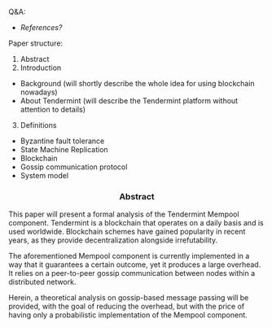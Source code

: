 
Q&A:
- *References?*

Paper structure:
1. Abstract
2. Introduction
* Background (will shortly describe the whole idea for using blockchain nowadays)
* About Tendermint (will describe the Tendermint platform without attention to details)
3. Definitions
* Byzantine fault tolerance
* State Machine Replication
* Blockchain
* Gossip communication protocol
* System model

<div align='center'> 
	<h3>Abstract</h3>
</div>

This paper will present a formal analysis of the Tendermint Mempool component. Tendermint is a blockchain that operates on a daily basis and is used worldwide. Blockchain schemes have gained popularity in recent years, as they provide decentralization alongside irrefutability.  

The aforementioned Mempool component is currently implemented in a way that it guarantees a certain outcome, yet it produces a large overhead. It relies on a peer-to-peer gossip communication between nodes within a distributed network. 

Herein, a theoretical analysis on gossip-based message passing will be provided, with the goal of reducing the overhead, but with the price of having only a probabilistic implementation of the Mempool component.

<!--stackedit_data:
eyJoaXN0b3J5IjpbLTE0NjYwOTY4NjMsLTEyNjMzMDQwNiwxMz
E4NjI0NTEwLC05MjAxNDA4MDksMTIzODIyMDI4MSwtMTI3MDQy
MTQ4Miw5Njk2MTY0ODgsMTg2NjYwODUxOCwxNzcyMzE5Nzk1LD
Q4MTMxOTU5Nyw3MjUyNTA0NTksLTEwMzg3NzMyMzcsLTEzOTYz
NDE5NCwxNjk5MzQ5NDgyXX0=
-->